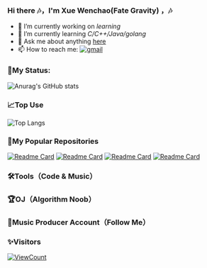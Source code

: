 ### Hi there 🎶，I'm Xue Wenchao(Fate Gravity) ，🎶

-   🔭 I’m currently working on *learning*
-   🌱 I’m currently learning *C/C++/Java/golang*
-   💬 Ask me about anything [here](https://github.com/Axzed/Axzed/issues)
-   📫 How to reach me:
[![gmail](https://img.shields.io/badge/-waxwc1491224820@gmail.com-c14438?style=flat-square&logo=Gmail&logoColor=white&link=mailto:waxwc1491224820@gmail.com)](mailto:waxwc1491224820@gmail.com)

### 🔨My Status:
![Anurag's GitHub stats](https://github-readme-stats.vercel.app/api?username=Axzed&show_icons=true&theme=tokyonight)

### 📈Top Use
![Top Langs](https://github-readme-stats.vercel.app/api/top-langs/?username=Axzed&layout=compact&theme=tokyonight)

### 🌆My Popular Repositories
[![Readme Card](https://github-readme-stats.vercel.app/api/pin/?username=Axzed&repo=Algorithm-practic&theme=tokyonight)](https://github.com/Axzed/Algorithm-practic)
[![Readme Card](https://github-readme-stats.vercel.app/api/pin/?username=Axzed&repo=C-Cpp&theme=tokyonight)](https://github.com/Axzed/C-Cpp)
[![Readme Card](https://github-readme-stats.vercel.app/api/pin/?username=Axzed&repo=golang&theme=tokyonight)](https://github.com/Axzed/Go)
[![Readme Card](https://github-readme-stats.vercel.app/api/pin/?username=Axzed&repo=Python&theme=tokyonight)](https://github.com/Axzed/Python)

### 🛠️Tools（Code & Music） 

### 🏆OJ（Algorithm Noob）

### 🎼Music Producer Account（Follow Me）

### ✨Visitors
[![ViewCount](https://views.whatilearened.today/views/github/Axzed/ismlhbb.svg?cache=remove)](#)


